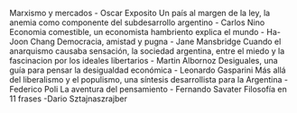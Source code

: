 Marxismo y mercados - Oscar Exposito
Un país al margen de la ley, la anemia como componente del subdesarrollo argentino - Carlos Nino
Economia comestible, un economista hambriento explica el mundo - Ha-Joon Chang
Democracia, amistad y pugna - Jane Mansbridge
Cuando el anarquismo causaba sensación, la sociedad argentina, entre el miedo y la fascinacion por los ideales libertarios - Martin Albornoz
Desiguales, una guía para pensar la desigualdad económica - Leonardo Gasparini
Más allá del liberalismo y el populismo, una síntesis desarrollista para la Argentina - Federico Poli
La aventura del pensamiento - Fernando Savater
Filosofía en 11 frases -Dario Sztajnaszrajber